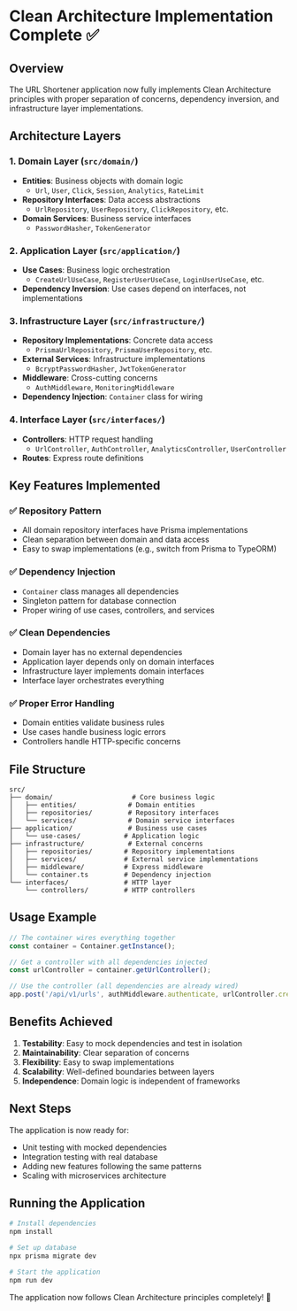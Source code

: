 # Clean Architecture Implementation Complete ✅

## Overview

The URL Shortener application now fully implements Clean Architecture principles with proper separation of concerns, dependency inversion, and infrastructure layer implementations.

## Architecture Layers

### 1. Domain Layer (`src/domain/`)
- **Entities**: Business objects with domain logic
  - `Url`, `User`, `Click`, `Session`, `Analytics`, `RateLimit`
- **Repository Interfaces**: Data access abstractions
  - `UrlRepository`, `UserRepository`, `ClickRepository`, etc.
- **Domain Services**: Business service interfaces
  - `PasswordHasher`, `TokenGenerator`

### 2. Application Layer (`src/application/`)
- **Use Cases**: Business logic orchestration
  - `CreateUrlUseCase`, `RegisterUserUseCase`, `LoginUserUseCase`, etc.
- **Dependency Inversion**: Use cases depend on interfaces, not implementations

### 3. Infrastructure Layer (`src/infrastructure/`)
- **Repository Implementations**: Concrete data access
  - `PrismaUrlRepository`, `PrismaUserRepository`, etc.
- **External Services**: Infrastructure implementations
  - `BcryptPasswordHasher`, `JwtTokenGenerator`
- **Middleware**: Cross-cutting concerns
  - `AuthMiddleware`, `MonitoringMiddleware`
- **Dependency Injection**: `Container` class for wiring

### 4. Interface Layer (`src/interfaces/`)
- **Controllers**: HTTP request handling
  - `UrlController`, `AuthController`, `AnalyticsController`, `UserController`
- **Routes**: Express route definitions

## Key Features Implemented

### ✅ Repository Pattern
- All domain repository interfaces have Prisma implementations
- Clean separation between domain and data access
- Easy to swap implementations (e.g., switch from Prisma to TypeORM)

### ✅ Dependency Injection
- `Container` class manages all dependencies
- Singleton pattern for database connection
- Proper wiring of use cases, controllers, and services

### ✅ Clean Dependencies
- Domain layer has no external dependencies
- Application layer depends only on domain interfaces
- Infrastructure layer implements domain interfaces
- Interface layer orchestrates everything

### ✅ Proper Error Handling
- Domain entities validate business rules
- Use cases handle business logic errors
- Controllers handle HTTP-specific concerns

## File Structure

```
src/
├── domain/                    # Core business logic
│   ├── entities/             # Domain entities
│   ├── repositories/         # Repository interfaces
│   └── services/             # Domain service interfaces
├── application/              # Business use cases
│   └── use-cases/           # Application logic
├── infrastructure/           # External concerns
│   ├── repositories/        # Repository implementations
│   ├── services/            # External service implementations
│   ├── middleware/          # Express middleware
│   └── container.ts         # Dependency injection
└── interfaces/              # HTTP layer
    └── controllers/         # HTTP controllers
```

## Usage Example

```typescript
// The container wires everything together
const container = Container.getInstance();

// Get a controller with all dependencies injected
const urlController = container.getUrlController();

// Use the controller (all dependencies are already wired)
app.post('/api/v1/urls', authMiddleware.authenticate, urlController.createUrl);
```

## Benefits Achieved

1. **Testability**: Easy to mock dependencies and test in isolation
2. **Maintainability**: Clear separation of concerns
3. **Flexibility**: Easy to swap implementations
4. **Scalability**: Well-defined boundaries between layers
5. **Independence**: Domain logic is independent of frameworks

## Next Steps

The application is now ready for:
- Unit testing with mocked dependencies
- Integration testing with real database
- Adding new features following the same patterns
- Scaling with microservices architecture

## Running the Application

```bash
# Install dependencies
npm install

# Set up database
npx prisma migrate dev

# Start the application
npm run dev
```

The application now follows Clean Architecture principles completely! 🎉 